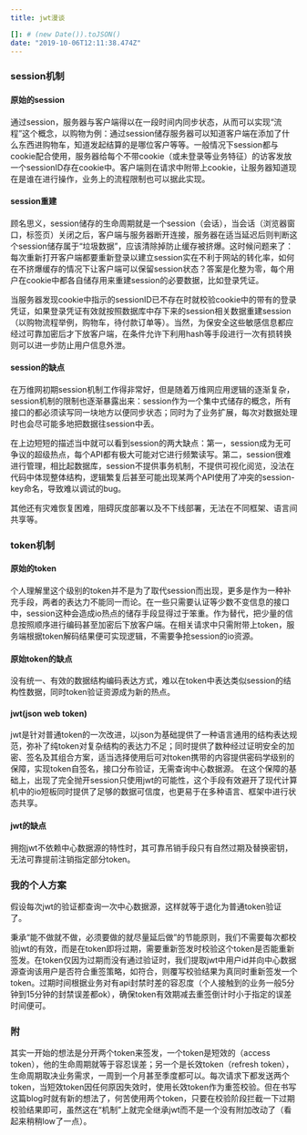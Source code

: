 ```yaml
---
title: jwt漫谈

[]: # (new Date()).toJSON()
date: "2019-10-06T12:11:38.474Z"
---
```


### session机制
#### 原始的session
通过session，服务器与客户端得以在一段时间内同步状态，从而可以实现“流程”这个概念，以购物为例：通过session储存服务器可以知道客户端在添加了什么东西进购物车，知道发起结算的是哪位客户等等。一般情况下session都与cookie配合使用，服务器给每个不带cookie（或未登录等业务特征）的访客发放一个sessionID存在cookie中。客户端则在请求中附带上cookie，让服务器知道现在是谁在进行操作，业务上的流程限制也可以据此实现。

#### session重建
顾名思义，session储存的生命周期就是一个session（会话），当会话（浏览器窗口，标签页）关闭之后，客户端与服务器断开连接，服务器在适当延迟后则判断这个session储存属于“垃圾数据”，应该清除掉防止缓存被挤爆。这时候问题来了：每次重新打开客户端都要重新登录以建立session实在不利于网站的转化率，如何在不挤爆缓存的情况下让客户端可以保留session状态？答案是化整为零，每个用户在cookie中都各自储存用来重建session的必要数据，比如登录凭证。

当服务器发现cookie中指示的sessionID已不存在时就校验cookie中的带有的登录凭证，如果登录凭证有效就按照数据库中存下来的session相关数据重建session（以购物流程举例，购物车，待付款订单等）。当然，为保安全这些敏感信息都应经过可靠加密后才下放客户端，在条件允许下利用hash等手段进行一次有损转换则可以进一步防止用户信息外泄。

#### session的缺点
在万维网初期session机制工作得非常好，但是随着万维网应用逻辑的逐渐复杂，session机制的限制也逐渐暴露出来：session作为一个集中式储存的概念，所有接口的都必须读写同一块地方以便同步状态；同时为了业务扩展，每次对数据处理时也会尽可能多地把数据往session中丢。

在上边短短的描述当中就可以看到session的两大缺点：第一，session成为无可争议的超级热点，每个API都有极大可能对它进行频繁读写。第二，session很难进行管理，相比起数据库，session不提供事务机制，不提供可视化阅览，没法在代码中体现整体结构，逻辑繁复后甚至可能出现某两个API使用了冲突的session-key命名，导致难以调试的bug。

其他还有灾难恢复困难，阻碍灰度部署以及不下线部署，无法在不同框架、语言间共享等。


### token机制
#### 原始的token
个人理解里这个级别的token并不是为了取代session而出现，更多是作为一种补充手段，两者的表达力不能同一而论。在一些只需要认证等少数不变信息的接口中，session这种会造成io热点的储存手段显得过于笨重。作为替代，把少量的信息按照顺序进行编码甚至加密后下放客户端。在相关请求中只需附带上token，服务端根据token解码结果便可实现逻辑，不需要争抢session的io资源。

#### 原始token的缺点
没有统一、有效的数据结构编码表达方式，难以在token中表达类似session的结构性数据，同时token验证资源成为新的热点。

#### jwt(json web token)
jwt是针对普通token的一次改进，以json为基础提供了一种语言通用的结构表达规范，弥补了纯token对复杂结构的表达力不足；同时提供了数种经过证明安全的加密、签名及其组合方案，适当选择使用后可对token携带的内容提供密码学级别的保障，实现token自签名，接口分布验证，无需查询中心数据源。
在这个保障的基础上，出现了完全抛开session只使用jwt的可能性，这个手段有效避开了现代计算机中的io短板同时提供了足够的数据可信度，也更易于在多种语言、框架中进行状态共享。

#### jwt的缺点
拥抱jwt不依赖中心数据源的特性时，其可靠吊销手段只有自然过期及替换密钥，无法可靠提前注销指定部分token。

### 我的个人方案
假设每次jwt的验证都查询一次中心数据源，这样就等于退化为普通token验证了。

秉承“能不做就不做，必须要做的就尽量延后做”的节能原则，我们不需要每次都校验jwt的有效，而是在token即将过期，需要重新签发时校验这个token是否能重新签发。在token仅因为过期而没有通过验证时，我们提取jwt中用户id并向中心数据源查询该用户是否符合重签策略，如符合，则覆写校验结果为真同时重新签发一个token。过期时间根据业务对有api封禁时差的容忍度（个人接触到的业务一般5分钟到15分钟的封禁误差都ok），确保token有效期减去重签倒计时小于指定的误差时间便可。


### 附
其实一开始的想法是分开两个token来签发，一个token是短效的（access token），他的生命周期就等于容忍误差；另一个是长效token（refresh token），生命周期取决业务需求，一周到一个月甚至季度都可以。每次请求下都发送两个token，当短效token因任何原因失效时，使用长效token作为重签校验。但在书写这篇blog时就有新的想法了，何苦使用两个token，只要在校验阶段拦截一下过期校验结果即可，虽然这在“机制”上就完全继承jwt而不是一个没有附加改动了（看起来稍稍low了一点）。
